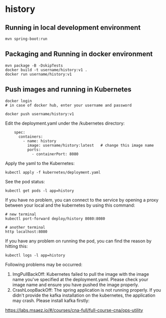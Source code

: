 # history

## Running in local development environment

```
mvn spring-boot:run
```

## Packaging and Running in docker environment

```
mvn package -B -DskipTests
docker build -t username/history:v1 .
docker run username/history:v1
```

## Push images and running in Kubernetes

```
docker login 
# in case of docker hub, enter your username and password

docker push username/history:v1
```

Edit the deployment.yaml under the /kubernetes directory:
```
    spec:
      containers:
        - name: history
          image: username/history:latest   # change this image name
          ports:
            - containerPort: 8080

```

Apply the yaml to the Kubernetes:
```
kubectl apply -f kubernetes/deployment.yaml
```

See the pod status:
```
kubectl get pods -l app=history
```

If you have no problem, you can connect to the service by opening a proxy between your local and the kubernetes by using this command:
```
# new terminal
kubectl port-forward deploy/history 8080:8080

# another terminal
http localhost:8080
```

If you have any problem on running the pod, you can find the reason by hitting this:
```
kubectl logs -l app=history
```

Following problems may be occurred:

1. ImgPullBackOff:  Kubernetes failed to pull the image with the image name you've specified at the deployment.yaml. Please check your image name and ensure you have pushed the image properly.
1. CrashLoopBackOff: The spring application is not running properly. If you didn't provide the kafka installation on the kubernetes, the application may crash. Please install kafka firstly:

https://labs.msaez.io/#/courses/cna-full/full-course-cna/ops-utility

